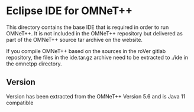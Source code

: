 # Eclipse IDE for OMNeT++

This directory contains the base IDE that is required in order to run OMNeT++. It is not included in the OMNeT++ repository but delivered
as part of the OMNeT++ source tar archive on the website. 

If you compile OMNeT++ based on the sources in the roVer gitlab repository, the files in the ide.tar.gz archive
need to be extracted to ./ide in the omnetpp directory. 

## Version
Version has been extracted from the OMNeT++ Version 5.6 and is Java 11 compatible
